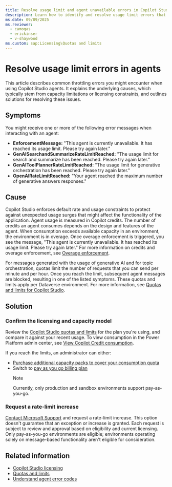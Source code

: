 ```yaml
---
title: Resolve usage limit and agent unavailable errors in Copilot Studio agents
description: Learn how to identify and resolve usage limit errors that occur due to quotas and limits in Microsoft Copilot Studio agents.
ms.date: 09/09/2025
ms.reviewer: 
  - camogas
  - erickinser
  - v-shaywood
ms.custom: sap:Licensing\Quotas and limits
---
```


# Resolve usage limit errors in agents

This article describes common throttling errors you might encounter when using Copilot Studio agents. It explains the underlying causes, which typically stem from capacity limitations or licensing constraints, and outlines solutions for resolving these issues.

## Symptoms

You might receive one or more of the following error messages when interacting with an agent:

- **EnforcementMessage:** "This agent is currently unavailable. It has reached its usage limit. Please try again later."
- **GenAISearchandSummarizeRateLimitReached:** "The usage limit for search and summarize has been reached. Please try again later."
- **GenAIToolPlannerRateLimitReached:** "The usage limit for generative orchestration has been reached. Please try again later."
- **OpenAIRateLimitReached:** "Your agent reached the maximum number of generative answers responses."

## Cause

Copilot Studio enforces default rate and usage constraints to protect against unexpected usage surges that might affect the functionality of the application. Agent usage is measured in Copilot credits. The number of credits an agent consumes depends on the design and features of the agent. When consumption exceeds available capacity in an environment, the environment is in overage. Once overage enforcement is triggered, you see the message, "This agent is currently unavailable. It has reached its usage limit. Please try again later." For more information on credits and overage enforcement, see [Overage enforcement](/microsoft-copilot-studio/requirements-messages-management#overage-enforcement).

For messages generated with the usage of generative AI and for topic orchestration, quotas limit the number of requests that you can send per minute and per hour. Once you reach the limit, subsequent agent messages are blocked, resulting in one of the listed symptoms. These quotas and limits apply per Dataverse environment. For more information, see [Quotas and limits for Copilot Studio](/microsoft-copilot-studio/requirements-quotas).

## Solution

### Confirm the licensing and capacity model

Review the [Copilot Studio quotas and limits](/microsoft-copilot-studio/requirements-quotas) for the plan you're using, and compare it against your recent usage. To view consumption in the Power Platform admin center, see [View Copilot Credit consumption](/microsoft-copilot-studio/requirements-messages-management#view-copilot-credit-consumption).

If you reach the limits, an administrator can either:

- [Purchase additional capacity packs to cover your consumption quota](/power-platform/admin/manage-copilot-studio-messages-capacity)
- Switch to [pay as you go billing plan](/microsoft-copilot-studio/billing-licensing#copilot-studio-pay-as-you-go)
  > [!NOTE]
  > Currently, only production and sandbox environments support pay-as-you-go.

### Request a rate-limit increase

[Contact Microsoft Support](/microsoft-copilot-studio/fundamentals-support#microsoft-support) and request a rate-limit increase. This option doesn't guarantee that an exception or increase is granted. Each request is subject to review and approval based on eligibility and current licensing. Only pay-as-you-go environments are eligible; environments operating solely on message-based functionality aren't eligible for consideration.

## Related information

- [Copilot Studio licensing](/microsoft-copilot-studio/billing-licensing)
- [Quotas and limits](/microsoft-copilot-studio/requirements-quotas#generative-ai-messages-to-an-agent)
- [Understand agent error codes](~/power-platform/copilot-studio/authoring/error-codes.md)
